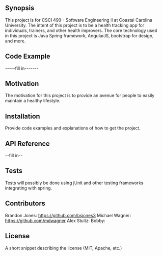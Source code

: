 ## Synopsis

This project is for CSCI 490 - Software Engineering II at Coastal Carolina University. The intent of this project is to be a health tracking app for individuals, trainers, and other health improvers.
The core technology used in this project is Java Spring framework, AngularJS, bootstrap for design, and more.

## Code Example

-----fill in-------

## Motivation

The motivation for this project is to provide an avenue for people to easily maintain a healthy lifestyle.

## Installation

Provide code examples and explanations of how to get the project.

## API Reference

--fill in--

## Tests

Tests will possibly be done using jUnit and other testing frameworks integrating with spring.

## Contributors

Brandon Jones: https://github.com/bsjones3
Michael Wagner: https://github.com/mdwagner
Alex Stultz: 
Bobby:

## License

A short snippet describing the license (MIT, Apache, etc.)
